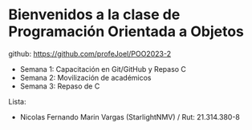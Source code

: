 # Bienvenidos a la clase de Programación Orientada a Objetos


github: https://github.com/profeJoel/POO2023-2

- Semana 1: Capacitación en Git/GitHub y Repaso C
- Semana 2: Movilización de académicos
- Semana 3: Repaso de C

Lista:
- Nicolas Fernando Marin Vargas (StarlightNMV) / Rut: 21.314.380-8